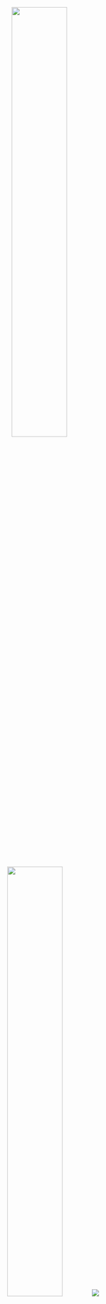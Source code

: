 <p align="center">
  <img height="50%" width="auto" src ="https://github-readme-stats.vercel.app/api?username=elgeeee&show_icons=true&count_private=true&theme=darcula&hide_border=true&hide=issues,contribs&bg_color=00000000">
  <img height="50%" width="auto" src ="https://github-readme-stats.vercel.app/api/top-langs/?username=elgeeee&layout=compact&hide_border=true&theme=darcula&bg_color=00000000&langs_count=6&hide=jupyter%20notebook,tex,css,php&exclude_repo=Pacman-AI">
  <img src ="https://github-readme-streak-stats.herokuapp.com?username=elgeeee&show_icons=true&count_private=true&theme=darcula&hide_border=true&background=FFFFFF00">
  <br>
